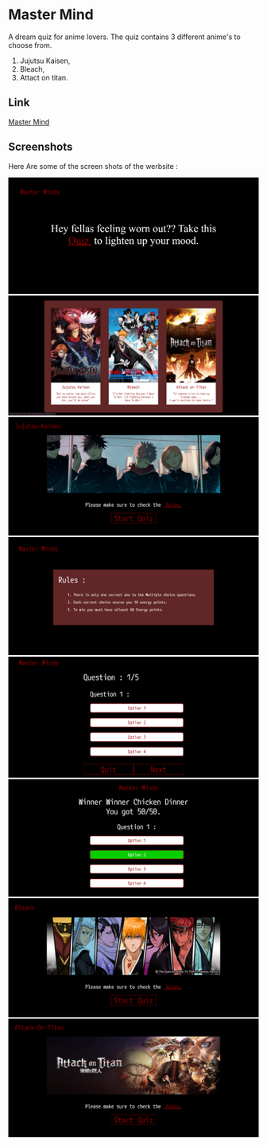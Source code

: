 
# Master Mind

A dream quiz for anime lovers.
The quiz contains 3 different anime's to choose from.
1. Jujutsu Kaisen,
2. Bleach,
3. Attact on titan.


## Link

[Master Mind](https://master-mind-quiz.netlify.app/)

  
## Screenshots

Here Are some of the screen shots of the werbsite :

![App Screenshot](./img/ss1.PNG)
![App Screenshot](./img/ss2.PNG)
![App Screenshot](./img/ss3.PNG)
![App Screenshot](./img/ss4.PNG)
![App Screenshot](./img/ss5.PNG)
![App Screenshot](./img/ss6.PNG)
![App Screenshot](./img/ss7.PNG)
![App Screenshot](./img/ss8.PNG)



